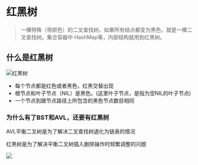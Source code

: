 # 红黑树

> 一棵特殊（带颜色）的二叉查找树，如果所有结点都变为黑色，就是一棵二叉查找树。集合容器中 HashMap等，内部结构就用到红黑树。

## 什么是红黑树

![红黑树](https://cdn.jsdelivr.net/gh/mouweng/FigureBed/img/202204041305385.jpg)

- 每个节点都是红色或者黑色，红黑交替出现
- 根节点和叶子节点（NIL）是黑色。(这里叶子节点，是指为空NIL的叶子节点)
- 一个节点到跟节点路径上所包含的黑色节点数目相同

### 为什么有了BST和AVL，还要有红黑树

AVL平衡二叉树是为了解决二叉查找树退化为链表的情况

红黑树是为了解决平衡二叉树插入删除操作时频繁调整的问题

![](https://cdn.jsdelivr.net/gh/mouweng/FigureBed/img/202204041307187.png)